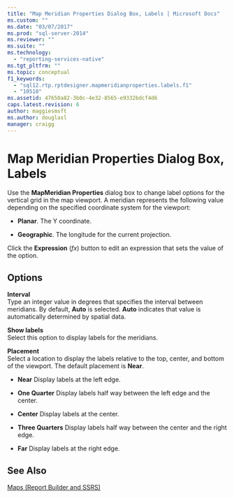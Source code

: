 ```yaml
---
title: "Map Meridian Properties Dialog Box, Labels | Microsoft Docs"
ms.custom: ""
ms.date: "03/07/2017"
ms.prod: "sql-server-2014"
ms.reviewer: ""
ms.suite: ""
ms.technology: 
  - "reporting-services-native"
ms.tgt_pltfrm: ""
ms.topic: conceptual
f1_keywords: 
  - "sql12.rtp.rptdesigner.mapmeridianproperties.labels.f1"
  - "10518"
ms.assetid: 47650a82-3b0c-4e32-8565-e9332bdcf4d6
caps.latest.revision: 6
author: maggiesmsft
ms.author: douglasl
manager: craigg
---
```

# Map Meridian Properties Dialog Box, Labels
  Use the **MapMeridian Properties** dialog box to change label options for the vertical grid in the map viewport. A meridian represents the following value depending on the specified coordinate system for the viewport:  
  
-   **Planar**. The Y coordinate.  
  
-   **Geographic**. The longitude for the current projection.  
  
 Click the **Expression** (*fx*) button to edit an expression that sets the value of the option.  
  
## Options  
 **Interval**  
 Type an integer value in degrees that specifies the interval between meridians. By default, **Auto** is selected. **Auto** indicates that value is automatically determined by spatial data.  
  
 **Show labels**  
 Select this option to display labels for the meridians.  
  
 **Placement**  
 Select a location to display the labels relative to the top, center, and bottom of the viewport. The default placement is **Near**.  
  
-   **Near** Display labels at the left edge.  
  
-   **One Quarter** Display labels half way between the left edge and the center.  
  
-   **Center** Display labels at the center.  
  
-   **Three Quarters** Display labels half way between the center and the right edge.  
  
-   **Far** Display labels at the right edge.  
  
## See Also  
 [Maps &#40;Report Builder and SSRS&#41;](report-design/maps-report-builder-and-ssrs.md)  
  
  
